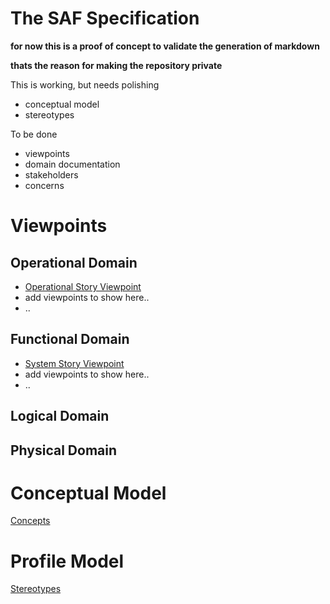 # The SAF Specification
**for now this is a proof of concept to validate the generation of markdown**

**thats the reason for making the repository private**

This is working, but needs polishing
* conceptual model
* stereotypes

To be done 
* viewpoints
* domain documentation
* stakeholders
* concerns

# Viewpoints
## Operational Domain
* [Operational Story Viewpoint](viewpoints/Operational-Story-Viewpoint.md)
* add viewpoints to show here..
* ..
## Functional Domain
* [System Story Viewpoint](viewpoints/System-Story-Viewpoint.md)
* add viewpoints to show here..
* ..
## Logical Domain
## Physical Domain

# Conceptual Model
[Concepts](concepts.md)

# Profile Model
[Stereotypes](stereotypes.md)
